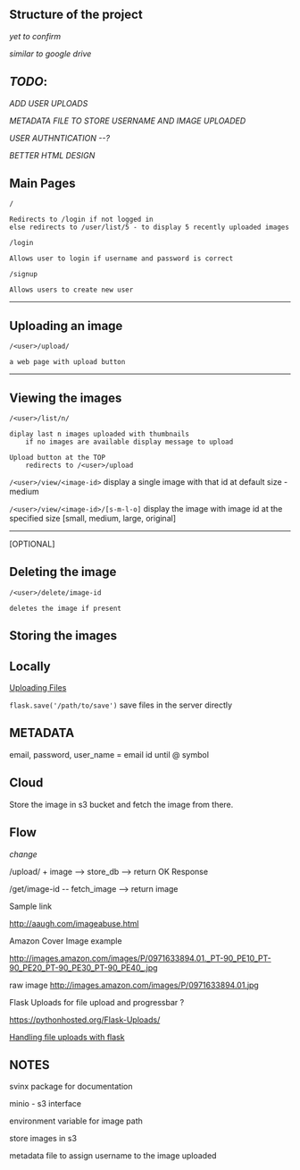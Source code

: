 ## Structure of the project
*yet to confirm*

*similar to google drive*

## *TODO*: 
*ADD USER UPLOADS*

*METADATA FILE TO STORE USERNAME AND IMAGE UPLOADED*

*USER AUTHNTICATION --?*

*BETTER HTML DESIGN*

## Main Pages

`/`

    Redirects to /login if not logged in
    else redirects to /user/list/5 - to display 5 recently uploaded images

`/login`

    Allows user to login if username and password is correct

`/signup`

    Allows users to create new user

--- 

## Uploading an image

`/<user>/upload/`

    a web page with upload button

--- 

## Viewing the images

`/<user>/list/n/`

    diplay last n images uploaded with thumbnails
        if no images are available display message to upload

    Upload button at the TOP
        redirects to /<user>/upload

`/<user>/view/<image-id>`
    display a single image with that id at default size - medium

`/<user>/view/<image-id>/[s-m-l-o]`
    display the image with image id at the specified size [small, medium, large, original]

---

[OPTIONAL]
## Deleting the image

`/<user>/delete/image-id`

    deletes the image if present 


<!-- ## Downloading an image

`/get/image-id/`
    
    to get the default size - medium

`/get/image-id/[s/m/l/o]/`
    
    Small, Medium, Large and Original -->



## Storing the images

## Locally 
[Uploading Files](https://flask.palletsprojects.com/en/1.1.x/patterns/fileuploads/#uploading-files)

`flask.save('/path/to/save')`
save files in the server directly

## METADATA

email, password, user_name = email id until @ symbol



## Cloud

Store the image in s3 bucket and fetch the image from there.

## Flow

*change*

/upload/ + image  --> store_db --> return OK Response

/get/image-id  -- fetch_image --> return image

Sample link

http://aaugh.com/imageabuse.html

Amazon Cover Image example  

http://images.amazon.com/images/P/0971633894.01._PT-90_PE10_PT-90_PE20_PT-90_PE30_PT-90_PE40_.jpg

raw image
    http://images.amazon.com/images/P/0971633894.01.jpg


Flask Uploads for file upload and progressbar ?

https://pythonhosted.org/Flask-Uploads/

[Handling file uploads with flask](https://blog.miguelgrinberg.com/post/handling-file-uploads-with-flask)


## NOTES

svinx package for documentation 

minio - s3 interface

environment variable for image path

store images in s3

metadata file to assign username to the image uploaded